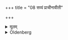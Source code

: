 +++
title = "08 सव्यं प्राचीनावीती"

+++

<details><summary>मूलम्</summary>

सव्यं प्राचीनावीती ८
</details>

<details><summary>Oldenberg</summary>

8. Having besprinkled his feet (with water), let him besprinkle his head.
</details>
